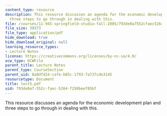 ```yaml
---
content_type: resource
description: This resource discusses an agenda for the economic development plan and
  three steps to go through in dealing with this.
file: /courses/11-945-springfield-studio-fall-2005/793de0a7552cfaec5264f250beef85bf_lect5.pdf
file_size: 39373
file_type: application/pdf
hide_download: true
hide_download_original: null
learning_resource_types:
- Lecture Notes
license: https://creativecommons.org/licenses/by-nc-sa/4.0/
ocw_type: OCWFile
parent_title: Lecture Notes
parent_type: CourseSection
parent_uid: 8a0dfd24-cafe-b85c-1793-7a737cde3145
resourcetype: Document
title: lect5.pdf
uid: 793de0a7-552c-faec-5264-f250beef85bf
---
```

This resource discusses an agenda for the economic development plan and three steps to go through in dealing with this.